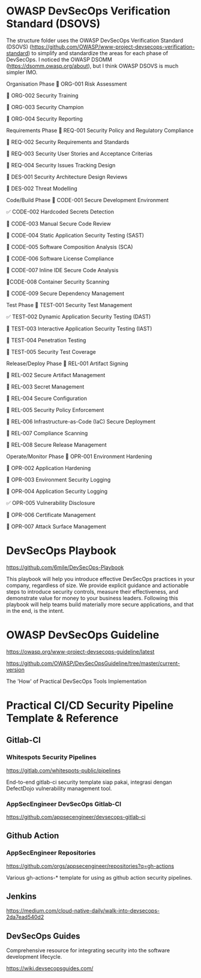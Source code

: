 # OWASP DevSecOps Verification Standard (DSOVS)

The structure folder uses the OWASP DevSecOps Verification Standard (DSOVS) (https://github.com/OWASP/www-project-devsecops-verification-standard) to simplify and standardize the areas for each phase of DevSecOps. I noticed the OWASP DSOMM (https://dsomm.owasp.org/about), but I think OWASP DSOVS is much simpler IMO.

Organisation Phase
🚧 ORG-001 Risk Assessment

🚧 ORG-002 Security Training

🚧 ORG-003 Security Champion

🚧 ORG-004 Security Reporting

Requirements Phase
🚧 REQ-001 Security Policy and Regulatory Compliance

🚧 REQ-002 Security Requirements and Standards

🚧 REQ-003 Security User Stories and Acceptance Criterias

🚧 REQ-004 Security Issues Tracking Design

🚧 DES-001 Security Architecture Design Reviews

🚧 DES-002 Threat Modelling

Code/Build Phase
🚧 CODE-001 Secure Development Environment

✅ CODE-002 Hardcoded Secrets Detection

🚧 CODE-003 Manual Secure Code Review

🚧 CODE-004 Static Application Security Testing (SAST)

🚧 CODE-005 Software Composition Analysis (SCA)

🚧 CODE-006 Software License Compliance

🚧 CODE-007 Inline IDE Secure Code Analysis

🚧CODE-008 Container Security Scanning

🚧 CODE-009 Secure Dependency Management

Test Phase
🚧 TEST-001 Security Test Management

✅ TEST-002 Dynamic Application Security Testing (DAST)

🚧 TEST-003 Interactive Application Security Testing (IAST)

🚧 TEST-004 Penetration Testing

🚧 TEST-005 Security Test Coverage

Release/Deploy Phase
🚧 REL-001 Artifact Signing

🚧 REL-002 Secure Artifact Management

🚧 REL-003 Secret Management

🚧 REL-004 Secure Configuration

🚧 REL-005 Security Policy Enforcement

🚧 REL-006 Infrastructure-as-Code (IaC) Secure Deployment

🚧 REL-007 Compliance Scanning

🚧 REL-008 Secure Release Management

Operate/Monitor Phase
🚧 OPR-001 Environment Hardening

🚧 OPR-002 Application Hardening

🚧 OPR-003 Environment Security Logging

🚧 OPR-004 Application Security Logging

✅ OPR-005 Vulnerability Disclosure

🚧 OPR-006 Certificate Management

🚧 OPR-007 Attack Surface Management

# DevSecOps Playbook

https://github.com/6mile/DevSecOps-Playbook

This playbook will help you introduce effective DevSecOps practices in your company, regardless of size. We provide explicit guidance and actionable steps to introduce security controls, measure their effectiveness, and demonstrate value for money to your business leaders. Following this playbook will help teams build materially more secure applications, and that in the end, is the intent.

# OWASP DevSecOps Guideline

https://owasp.org/www-project-devsecops-guideline/latest

https://github.com/OWASP/DevSecOpsGuideline/tree/master/current-version

The 'How' of Practical DevSecOps Tools Implementation

# Practical CI/CD Security Pipeline Template & Reference

## Gitlab-CI

### Whitespots Security Pipelines
https://gitlab.com/whitespots-public/pipelines

End-to-end gitlab-ci security template siap pakai, integrasi dengan DefectDojo vulnerability management tool.

### AppSecEngineer DevSecOps Gitlab-CI

https://github.com/appsecengineer/devsecops-gitlab-ci

## Github Action

### AppSecEngineer Repositories
https://github.com/orgs/appsecengineer/repositories?q=gh-actions

Various gh-actions-* template for using as github action security pipelines.

## Jenkins

https://medium.com/cloud-native-daily/walk-into-devsecops-2da7ead540d2

## DevSecOps Guides
Comprehensive resource for integrating security into the software development lifecycle.

https://wiki.devsecopsguides.com/